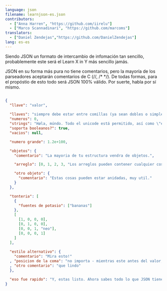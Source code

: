 ```yaml
---
language: json
filename: learnjson-es.json
contributors:
  - ["Anna Harren", "https://github.com/iirelu"]
  - ["Marco Scannadinari", "https://github.com/marcoms"]
translators:
  - ["Daniel Zendejas","https://github.com/DanielZendejas"]
lang: es-es
---
```


Siendo JSON un formato de intercambio de infomación tan sencillo, probablemente este será el Learn X in Y más sencillo jamás.

JSON en su forma más pura no tiene comentarios, pero la mayoría de los parseadores aceptarán comentarios de C (//, /\* \*/). De todas formas, para el propóstio de esto todo será JSON 100% válido. Por suerte, habla por sí mismo.

```json

{
  "llave": "valor",
  
  "llaves": "siempre debe estar entre comillas (ya sean dobles o simples)",
  "numeros": 0,
  "strings": "Høla, múndo. Todo el unicode está permitido, así como \"escapar\".",
  "soporta booleanos?": true,
  "vacios": null,

  "numero grande": 1.2e+100,

  "objetos": {
    "comentario": "La mayoria de tu estructura vendra de objetos.",

    "arreglo": [0, 1, 2, 3, "Los arreglos pueden contener cualquier cosa.", 5],

    "otro objeto": {
      "comentario": "Estas cosas pueden estar anidadas, muy util."
    }
  },

  "tonteria": [
    {
      "fuentes de potasio": ["bananas"]
    },
    [
      [1, 0, 0, 0],
      [0, 1, 0, 0],
      [0, 0, 1, "neo"],
      [0, 0, 0, 1]
    ]
  ],
  
  "estilo alternativo": {
    "comentario": "Mira esto!"
  , "posicion de la coma": "no importa - mientras este antes del valor, entonces sera valido"
  , "otro comentario": "que lindo"
  },

  "eso fue rapido": "Y, estas listo. Ahora sabes todo lo que JSON tiene para ofrecer."
}
```
